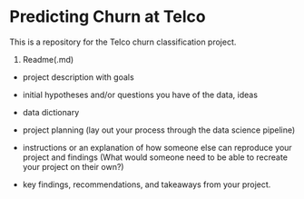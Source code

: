 # Predicting Churn at Telco

This is a repository for the Telco churn classification project.

1. Readme(.md)

- project description with goals



- initial hypotheses and/or questions you have of the data, ideas

- data dictionary

- project planning (lay out your process through the data science pipeline)

- instructions or an explanation of how someone else can reproduce your project and findings (What would someone need to be able to recreate your project on their own?)

- key findings, recommendations, and takeaways from your project.